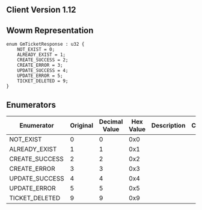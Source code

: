 ## Client Version 1.12

## Wowm Representation
```rust,ignore
enum GmTicketResponse : u32 {
    NOT_EXIST = 0;    
    ALREADY_EXIST = 1;    
    CREATE_SUCCESS = 2;    
    CREATE_ERROR = 3;    
    UPDATE_SUCCESS = 4;    
    UPDATE_ERROR = 5;    
    TICKET_DELETED = 9;    
}

```
## Enumerators
| Enumerator | Original | Decimal Value | Hex Value | Description | Comment |
| --------- | -------- | ------------- | --------- | ----------- | ------- |
| NOT_EXIST | 0 | 0 | 0x0 |  |  |
| ALREADY_EXIST | 1 | 1 | 0x1 |  |  |
| CREATE_SUCCESS | 2 | 2 | 0x2 |  |  |
| CREATE_ERROR | 3 | 3 | 0x3 |  |  |
| UPDATE_SUCCESS | 4 | 4 | 0x4 |  |  |
| UPDATE_ERROR | 5 | 5 | 0x5 |  |  |
| TICKET_DELETED | 9 | 9 | 0x9 |  |  |
